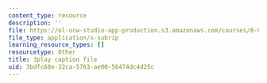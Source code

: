 ```yaml
---
content_type: resource
description: ''
file: https://ol-ocw-studio-app-production.s3.amazonaws.com/courses/8-01sc-classical-mechanics-fall-2016/3bdfc68e32ca5763ae0056474dc4d25c_NiCMMn12CIs.vtt
file_type: application/x-subrip
learning_resource_types: []
resourcetype: Other
title: 3play caption file
uid: 3bdfc68e-32ca-5763-ae00-56474dc4d25c
---
```

